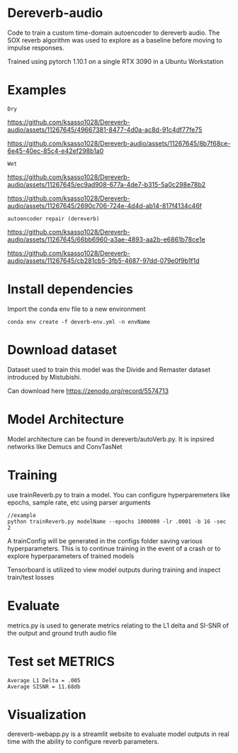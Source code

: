 # Dereverb-audio
Code to train a custom time-domain autoencoder to dereverb audio. The SOX reverb algorithm was used to explore as a baseline before moving to impulse responses. 

Trained using pytorch 1.10.1 on a single RTX 3090 in a Ubuntu Workstation

# Examples

```
Dry 
```
https://github.com/ksasso1028/Dereverb-audio/assets/11267645/49667381-8477-4d0a-ac8d-91c4df77fe75

https://github.com/ksasso1028/Dereverb-audio/assets/11267645/8b7f68ce-6e45-40ec-85c4-e42ef298b1a0

```
Wet
```
https://github.com/ksasso1028/Dereverb-audio/assets/11267645/ec9ad908-677a-4de7-b315-5a0c298e78b2

https://github.com/ksasso1028/Dereverb-audio/assets/11267645/2690c706-724e-4d4d-ab14-817f4134c46f

```
autoencoder repair (dereverb)
```
https://github.com/ksasso1028/Dereverb-audio/assets/11267645/66bb6960-a3ae-4893-aa2b-e6861b78ce1e

https://github.com/ksasso1028/Dereverb-audio/assets/11267645/cb281cb5-3fb5-4687-97dd-079e0f9b1f1d


# Install dependencies

Import the conda env file to a new environment 
```
conda env create -f deverb-env.yml -n envName
```

# Download dataset

Dataset used to train this model was the Divide and Remaster dataset introduced by Mistubishi.

Can download here https://zenodo.org/record/5574713

# Model Architecture

Model architecture can be found in dereverb/autoVerb.py. It is inpsired networks like Demucs and ConvTasNet

# Training

use trainReverb.py to train a model. You can configure hyperparemeters like epochs, sample rate, etc using parser arguments 
```
//example
python trainReverb.py modelName --epochs 1000000 -lr .0001 -b 16 -sec 2
```

A trainConfig will be generated in the configs folder saving various hyperparameters. This is to continue training in the event of a crash or to explore hyperparameters of trained models


Tensorboard is utilized to view model outputs during training and inspect train/test losses


# Evaluate

metrics.py is used to generate metrics relating to the L1 delta and SI-SNR of the output and ground truth audio file

# Test set METRICS
```
Average L1 Delta = .005
Average SISNR = 11.68db
```

# Visualization
dereverb-webapp.py is a streamlit website to evaluate model outputs in real time with the ability to configure reverb parameters.


